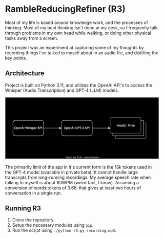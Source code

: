 # RambleReducingRefiner (R3)

Most of my life is based around knowledge work, and the processes of thinking. Most of my best thinking isn't done at my desk, so I frequently talk through problems in my own head while walking, or doing other physical tasks away from a screen.

This project was an experiment at capturing some of my thoughts by recording things I've talked to myself about in an audio file, and distilling the key points.

## Architecture

Project is built on Python 3.11, and utilizes the OpenAI API's to access the Whisper (Audio Transcription) and GPT-4 (LLM) models.

![Image](docs/arch.svg)

The primarily limit of the app in it's current form is the 16k tokens used in the GPT-4 model (available in private beta). It cannot handle large transcripts from long-running recordings. My average speech rate when talking to myself is about 80WPM (weird fact, I know). Assuming a conversion of words:tokens of 0.66, that gives at least two hours of conversation in a single run.

## Running R3

1. Clone the repository.
2. Setup the necessary modules using `pip`.
3. Run the script using `./python r3.py recording.mp3`.